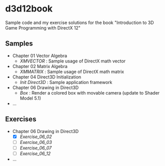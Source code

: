 # d3d12book

Sample code and my exercise solutions for the book "Introduction to 3D Game Programming with DirectX 12"



## Samples

* Chapter 01 Vector Algebra
  * *XMVECTOR* : Sample usage of DirectX math vector
* Chapter 02 Matrix Algebra
  * *XMMATRIX* : Sample usage of DirectX math matrix
* Chapter 04 Direct3D Initialization
  * *Init Direct3D* : Sample application framework
* Chapter 06 Drawing in Direct3D 
  * *Box* : Render a colored box with movable camera (update to Shader Model 5.1)
* ...



## Exercises

* Chapter 06 Drawing in Direct3D
  * [x] *Exercise_06_02*
  * [ ] *Exercise_06_03*
  * [ ] *Exercise_06_07*
  * [ ] *Exercise_06_12*
* ...